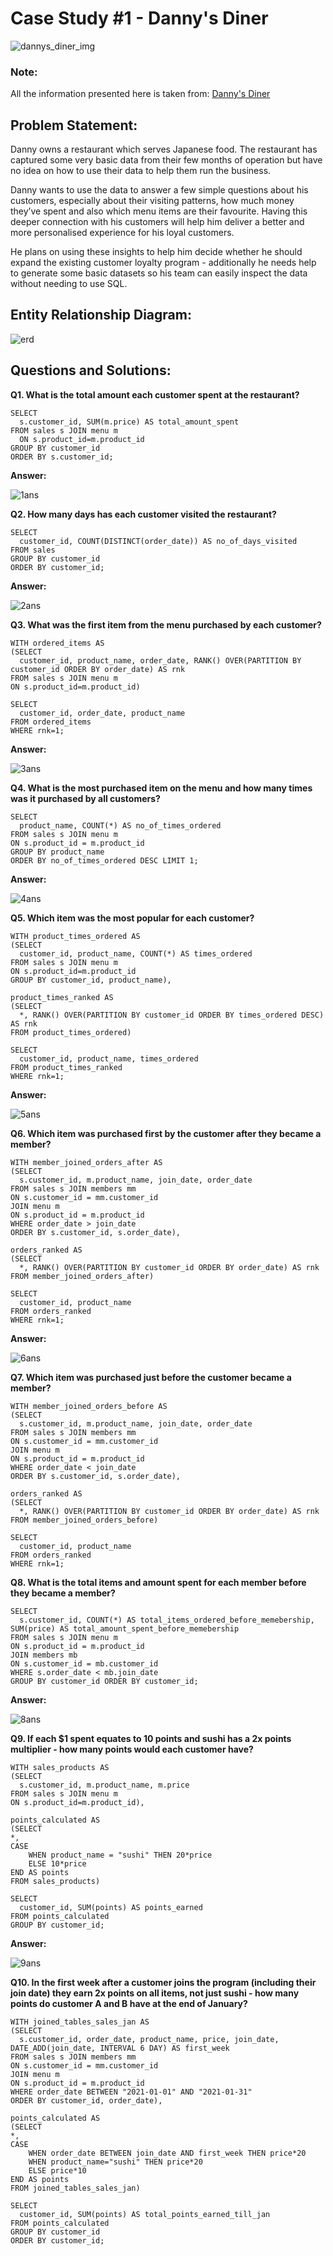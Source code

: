 # Case Study #1 - Danny's Diner

![dannys_diner_img](https://github.com/rakeshbangla41/8_Week_SQL_Challenge/assets/132288134/0705c4b9-d5ae-4e2d-a883-29f256115210)

### Note: 
All the information presented here is taken from: [Danny's Diner](https://8weeksqlchallenge.com/case-study-1/)

## Problem Statement:

Danny owns a restaurant which serves Japanese food. The restaurant has captured some very basic data from their few months of operation but have no idea on how to use their data to help them run the business.   

Danny wants to use the data to answer a few simple questions about his customers, especially about their visiting patterns, how much money they’ve spent and also which menu items are their favourite. Having this deeper connection with his customers will help him deliver a better and more personalised experience for his loyal customers.  

He plans on using these insights to help him decide whether he should expand the existing customer loyalty program - additionally he needs help to generate some basic datasets so his team can easily inspect the data without needing to use SQL.  

## Entity Relationship Diagram:
![erd](https://github.com/rakeshbangla41/8_Week_SQL_Challenge/assets/132288134/7852f956-986f-4bc3-839e-7a0953b12872)

## Questions and Solutions:

**Q1. What is the total amount each customer spent at the restaurant?**


```
SELECT 
  s.customer_id, SUM(m.price) AS total_amount_spent 
FROM sales s JOIN menu m 
  ON s.product_id=m.product_id 
GROUP BY customer_id
ORDER BY s.customer_id;

```
**Answer:**

![1ans](https://github.com/rakeshbangla41/8_Week_SQL_Challenge/assets/132288134/2869e429-edcb-4719-9c50-74be4be70454)

**Q2. How many days has each customer visited the restaurant?**

```
SELECT 
  customer_id, COUNT(DISTINCT(order_date)) AS no_of_days_visited 
FROM sales 
GROUP BY customer_id
ORDER BY customer_id;

```

**Answer:**

![2ans](https://github.com/rakeshbangla41/8_Week_SQL_Challenge/assets/132288134/1021d4c8-27fe-4682-8087-9bde5d372e79)


**Q3. What was the first item from the menu purchased by each customer?**

```
WITH ordered_items AS
(SELECT 
  customer_id, product_name, order_date, RANK() OVER(PARTITION BY customer_id ORDER BY order_date) AS rnk 
FROM sales s JOIN menu m 
ON s.product_id=m.product_id)

SELECT 
  customer_id, order_date, product_name 
FROM ordered_items 
WHERE rnk=1;

```

**Answer:**

![3ans](https://github.com/rakeshbangla41/8_Week_SQL_Challenge/assets/132288134/ae013149-9b4a-4a09-a57c-f7dd2ba3c88d)


**Q4. What is the most purchased item on the menu and how many times was it purchased by all customers?**

```
SELECT 
  product_name, COUNT(*) AS no_of_times_ordered 
FROM sales s JOIN menu m 
ON s.product_id = m.product_id 
GROUP BY product_name 
ORDER BY no_of_times_ordered DESC LIMIT 1;

```

**Answer:**

![4ans](https://github.com/rakeshbangla41/8_Week_SQL_Challenge/assets/132288134/126b9823-56fc-4608-ae7b-11ffd7635f2f)

**Q5. Which item was the most popular for each customer?**

```
WITH product_times_ordered AS
(SELECT 
  customer_id, product_name, COUNT(*) AS times_ordered 
FROM sales s JOIN menu m 
ON s.product_id=m.product_id 
GROUP BY customer_id, product_name),

product_times_ranked AS
(SELECT 
  *, RANK() OVER(PARTITION BY customer_id ORDER BY times_ordered DESC) AS rnk 
FROM product_times_ordered)

SELECT 
  customer_id, product_name, times_ordered 
FROM product_times_ranked 
WHERE rnk=1;

```

**Answer:**

![5ans](https://github.com/rakeshbangla41/8_Week_SQL_Challenge/assets/132288134/e82d694f-88b4-4782-bed2-a2c09bf52c8f)


**Q6. Which item was purchased first by the customer after they became a member?**

```
WITH member_joined_orders_after AS
(SELECT
  s.customer_id, m.product_name, join_date, order_date
FROM sales s JOIN members mm
ON s.customer_id = mm.customer_id
JOIN menu m
ON s.product_id = m.product_id 
WHERE order_date > join_date
ORDER BY s.customer_id, s.order_date),

orders_ranked AS
(SELECT
  *, RANK() OVER(PARTITION BY customer_id ORDER BY order_date) AS rnk
FROM member_joined_orders_after)

SELECT
  customer_id, product_name
FROM orders_ranked
WHERE rnk=1;

```

**Answer:**

![6ans](https://github.com/rakeshbangla41/8_Week_SQL_Challenge/assets/132288134/dcf5ddd1-bd73-429a-9210-714df2f3c4df)


**Q7. Which item was purchased just before the customer became a member?**

```
WITH member_joined_orders_before AS
(SELECT
  s.customer_id, m.product_name, join_date, order_date
FROM sales s JOIN members mm
ON s.customer_id = mm.customer_id
JOIN menu m
ON s.product_id = m.product_id 
WHERE order_date < join_date
ORDER BY s.customer_id, s.order_date),

orders_ranked AS
(SELECT
  *, RANK() OVER(PARTITION BY customer_id ORDER BY order_date) AS rnk
FROM member_joined_orders_before)

SELECT
  customer_id, product_name
FROM orders_ranked
WHERE rnk=1;

```

**Q8. What is the total items and amount spent for each member before they became a member?**

```
SELECT
  s.customer_id, COUNT(*) AS total_items_ordered_before_memebership, SUM(price) AS total_amount_spent_before_memebership
FROM sales s JOIN menu m
ON s.product_id = m.product_id 
JOIN members mb
ON s.customer_id = mb.customer_id
WHERE s.order_date < mb.join_date
GROUP BY customer_id ORDER BY customer_id;

```

**Answer:**

![8ans](https://github.com/rakeshbangla41/8_Week_SQL_Challenge/assets/132288134/bc661a05-16b7-4729-89fc-fd9bc65ae253)


**Q9. If each $1 spent equates to 10 points and sushi has a 2x points multiplier - how many points would each customer have?**

```
WITH sales_products AS 
(SELECT
  s.customer_id, m.product_name, m.price
FROM sales s JOIN menu m
ON s.product_id=m.product_id), 

points_calculated AS
(SELECT
*, 
CASE 
	WHEN product_name = "sushi" THEN 20*price
    ELSE 10*price
END AS points
FROM sales_products)

SELECT
  customer_id, SUM(points) AS points_earned
FROM points_calculated
GROUP BY customer_id;

```

**Answer:**

![9ans](https://github.com/rakeshbangla41/8_Week_SQL_Challenge/assets/132288134/ec9059b1-bd4a-4838-994d-4e407e748631)


**Q10. In the first week after a customer joins the program (including their join date) they earn 2x points on all items, not just sushi - how many points do customer A and B have at the end of January?**

```
WITH joined_tables_sales_jan AS
(SELECT 
  s.customer_id, order_date, product_name, price, join_date, DATE_ADD(join_date, INTERVAL 6 DAY) AS first_week
FROM sales s JOIN members mm 
ON s.customer_id = mm.customer_id 
JOIN menu m 
ON s.product_id = m.product_id 
WHERE order_date BETWEEN "2021-01-01" AND "2021-01-31" 
ORDER BY customer_id, order_date),

points_calculated AS
(SELECT 
*,
CASE
	WHEN order_date BETWEEN join_date AND first_week THEN price*20
    WHEN product_name="sushi" THEN price*20
	ELSE price*10
END AS points
FROM joined_tables_sales_jan)

SELECT 
  customer_id, SUM(points) AS total_points_earned_till_jan 
FROM points_calculated 
GROUP BY customer_id 
ORDER BY customer_id;

```


















